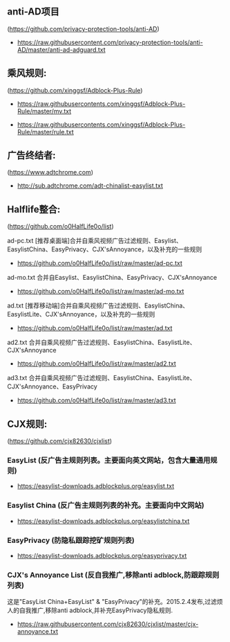 
## anti-AD项目 
(https://github.com/privacy-protection-tools/anti-AD)

 + https://raw.githubusercontent.com/privacy-protection-tools/anti-AD/master/anti-ad-adguard.txt



## 乘风规则:
(https://github.com/xinggsf/Adblock-Plus-Rule) 

+ https://raw.githubusercontents.com/xinggsf/Adblock-Plus-Rule/master/mv.txt

+ https://raw.githubusercontents.com/xinggsf/Adblock-Plus-Rule/master/rule.txt

## 广告终结者:
(https://www.adtchrome.com)

+ http://sub.adtchrome.com/adt-chinalist-easylist.txt

## Halflife整合:
(https://github.com/o0HalfLife0o/list)

ad-pc.txt [推荐桌面端]合并自乘风视频广告过滤规则、Easylist、EasylistChina、EasyPrivacy、CJX'sAnnoyance，以及补充的一些规则
+ https://github.com/o0HalfLife0o/list/raw/master/ad-pc.txt

ad-mo.txt 合并自Easylist、EasylistChina、EasyPrivacy、CJX'sAnnoyance
+ https://github.com/o0HalfLife0o/list/raw/master/ad-mo.txt

ad.txt [推荐移动端]合并自乘风视频广告过滤规则、EasylistChina、EasylistLite、CJX'sAnnoyance，以及补充的一些规则
+ https://github.com/o0HalfLife0o/list/raw/master/ad.txt

ad2.txt 合并自乘风视频广告过滤规则、EasylistChina、EasylistLite、CJX'sAnnoyance
+ https://github.com/o0HalfLife0o/list/raw/master/ad2.txt

ad3.txt 合并自乘风视频广告过滤规则、EasylistChina、EasylistLite、CJX'sAnnoyance、EasyPrivacy
+ https://github.com/o0HalfLife0o/list/raw/master/ad3.txt

## CJX规则: 
(https://github.com/cjx82630/cjxlist) 

### EasyList (反广告主规则列表。主要面向英文网站，包含大量通用规则)

+ https://easylist-downloads.adblockplus.org/easylist.txt

### Easylist China (反广告主规则列表的补充。主要面向中文网站)

+ https://easylist-downloads.adblockplus.org/easylistchina.txt

### EasyPrivacy (防隐私跟踪挖矿规则列表)

+ https://easylist-downloads.adblockplus.org/easyprivacy.txt

### CJX's Annoyance List (反自我推广,移除anti adblock,防跟踪规则列表)
这是"EasyList China+EasyList" & "EasyPrivacy"的补充。2015.2.4发布,过滤烦人的自我推广,移除anti adblock,并补充EasyPrivacy隐私规则.

+ https://raw.githubusercontent.com/cjx82630/cjxlist/master/cjx-annoyance.txt
